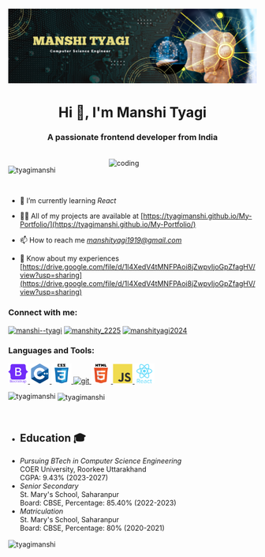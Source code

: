 ![logo](https://github.com/TyagiManshi/TyagiManshi/blob/main/GithubBanner.png)

<h1 align="center">Hi 👋, I'm Manshi Tyagi</h1>
<h3 align="center">A passionate frontend developer from India</h3> <br>
<img align="right" width="300" src="https://media.tenor.com/w3APLkMuTX0AAAAM/computer-work.gif" alt="coding">

<p align="left"> <img src="https://komarev.com/ghpvc/?username=tyagimanshi&label=Profile%20views&color=0e75b6&style=flat" alt="tyagimanshi" /> </p>

<p align="left"> <a href="https://twitter.com/" target="blank"><img src="https://img.shields.io/twitter/follow/?logo=twitter&style=for-the-badge" alt="" /></a> </p>

- 🌱 I’m currently learning *React*
  
- 👨‍💻 All of my projects are available at [https://tyagimanshi.github.io/My-Portfolio/](https://tyagimanshi.github.io/My-Portfolio/)

- 📫 How to reach me *manshityagi1919@gmail.com*

- 📄 Know about my experiences [https://drive.google.com/file/d/1l4XedV4tMNFPAoi8jZwpvIjoGpZfagHV/view?usp=sharing](https://drive.google.com/file/d/1l4XedV4tMNFPAoi8jZwpvIjoGpZfagHV/view?usp=sharing)

<h3 align="left">Connect with me:</h3>
<p align="left">
<a href="https://linkedin.com/in/manshi--tyagi" target="blank"><img align="center" src="https://raw.githubusercontent.com/rahuldkjain/github-profile-readme-generator/master/src/images/icons/Social/linked-in-alt.svg" alt="manshi--tyagi" height="30" width="40" /></a>
<a href="https://instagram.com/manshity_2225" target="blank"><img align="center" src="https://raw.githubusercontent.com/rahuldkjain/github-profile-readme-generator/master/src/images/icons/Social/instagram.svg" alt="manshity_2225" height="30" width="40" /></a>
<a href="https://www.leetcode.com/manshityagi2024" target="blank"><img align="center" src="https://raw.githubusercontent.com/rahuldkjain/github-profile-readme-generator/master/src/images/icons/Social/leet-code.svg" alt="manshityagi2024" height="30" width="40" /></a>
</p>

<h3 align="left">Languages and Tools:</h3>
<p align="left"> <a href="https://getbootstrap.com" target="_blank" rel="noreferrer"> <img src="https://raw.githubusercontent.com/devicons/devicon/master/icons/bootstrap/bootstrap-plain-wordmark.svg" alt="bootstrap" width="40" height="40"/> </a> <a href="https://www.w3schools.com/cpp/" target="_blank" rel="noreferrer"> <img src="https://raw.githubusercontent.com/devicons/devicon/master/icons/cplusplus/cplusplus-original.svg" alt="cplusplus" width="40" height="40"/> </a> <a href="https://www.w3schools.com/css/" target="_blank" rel="noreferrer"> <img src="https://raw.githubusercontent.com/devicons/devicon/master/icons/css3/css3-original-wordmark.svg" alt="css3" width="40" height="40"/> </a> <a href="https://git-scm.com/" target="_blank" rel="noreferrer"> <img src="https://www.vectorlogo.zone/logos/git-scm/git-scm-icon.svg" alt="git" width="40" height="40"/> </a> <a href="https://www.w3.org/html/" target="_blank" rel="noreferrer"> <img src="https://raw.githubusercontent.com/devicons/devicon/master/icons/html5/html5-original-wordmark.svg" alt="html5" width="40" height="40"/> </a> <a href="https://developer.mozilla.org/en-US/docs/Web/JavaScript" target="_blank" rel="noreferrer"> <img src="https://raw.githubusercontent.com/devicons/devicon/master/icons/javascript/javascript-original.svg" alt="javascript" width="40" height="40"/> </a> <a href="https://reactjs.org/" target="_blank" rel="noreferrer"> <img src="https://raw.githubusercontent.com/devicons/devicon/master/icons/react/react-original-wordmark.svg" alt="react" width="40" height="40"/> </a> </p>


<p><img align="left" src="https://github-readme-stats.vercel.app/api/top-langs?username=tyagimanshi&show_icons=true&locale=en&layout=compact" alt="tyagimanshi" /></p>

<p>&nbsp;<img align="center" src="https://github-readme-stats.vercel.app/api?username=tyagimanshi&show_icons=true&locale=en" alt="tyagimanshi" /></p> <br>

- ## Education 🎓
- *Pursuing BTech in Computer Science Engineering*  
  COER University, Roorkee Uttarakhand <br>
  CGPA: 9.43% (2023-2027)
- *Senior Secondary*  
  St. Mary's School, Saharanpur  <br>
  Board: CBSE, Percentage: 85.40% (2022-2023)
- *Matriculation*  
  St. Mary's School, Saharanpur <br>
  Board: CBSE, Percentage: 80% (2020-2021)

<p><img align="center" src="https://github-readme-streak-stats.herokuapp.com/?user=tyagimanshi&" alt="tyagimanshi" /></p>
